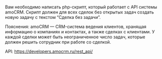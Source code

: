 Вам необходимо написать php-скрипт, который работает с API системы amoCRM. Скрипт должен для всех сделок без открытых задач создать новую задачу с текстом “Сделка без задачи”.

Пояснения:
amoCRM — CRM-система ведения клиентов, хранящая информацию о компаниях и контактах, а также сделках с клиентами. У каждой сделки может быть неограниченное число задач, которые должен решить сотрудник при работе со сделкой.

API: https://developers.amocrm.ru/rest_api/
